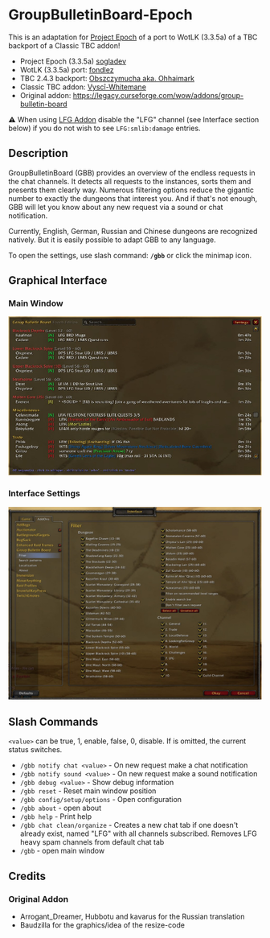 # GroupBulletinBoard-Epoch

This is an adaptation for [Project Epoch](https://www.project-epoch.net) of a port to WotLK (3.3.5a) of a TBC backport of a Classic TBC addon!

* Project Epoch (3.3.5a) [sogladev](https://github.com/sogladev)
* WotLK (3.3.5a) port: [fondlez](https://github.com/fondlez)
* TBC 2.4.3 backport: [Obszczymucha aka. Ohhaimark](https://codeberg.org/obszczymucha/group-bulletin-board-tbc)
* Classic TBC addon: [Vyscî-Whitemane](https://github.com/Vysci/LFG-Bulletin-Board)
* Original addon: https://legacy.curseforge.com/wow/addons/group-bulletin-board

⚠️ When using [LFG Addon](https://github.com/Bennylavaa/LFG) disable the "LFG" channel (see Interface section below) if you do not wish to see `LFG:smlib:damage` entries.

## Description
GroupBulletinBoard (GBB) provides an overview of the endless requests in the 
chat channels. It detects all requests to the instances, sorts them and presents 
them clearly way. Numerous filtering options reduce the gigantic number to 
exactly the dungeons that interest you. And if that's not enough, GBB will let 
you know about any new request via a sound or chat notification.

Currently, English, German, Russian and Chinese dungeons are recognized 
natively. But it is easily possible to adapt GBB to any language.

To open the settings, use slash command: **`/gbb`** or click the minimap icon.

## Graphical Interface

### Main Window
![Main Window screenshot](doc/img/addon-gbb-1.2.1-main.jpg)

### Interface Settings



![Interface Settings screenshot](doc/img/addon-gbb-1.2.1-settings.jpg)

## Slash Commands

`<value>` can be true, 1, enable, false, 0, disable. If <value> is omitted, the 
current status switches.

* `/gbb notify chat <value>` - On new request make a chat notification
* `/gbb notify sound <value>` - On new request make a sound notification
* `/gbb debug <value>` - Show debug information
* `/gbb reset` -  Reset main window position
* `/gbb config/setup/options` - Open configuration
* `/gbb about` - open about
* `/gbb help` - Print help
* `/gbb chat clean/organize` - Creates a new chat tab if one doesn't already 
exist, named \"LFG\" with all channels subscribed. Removes LFG heavy spam 
channels from default chat tab
* `/gbb` - open main window

## Credits

### Original Addon
* Arrogant_Dreamer, Hubbotu and kavarus for the Russian translation
* Baudzilla for the graphics/idea of the resize-code